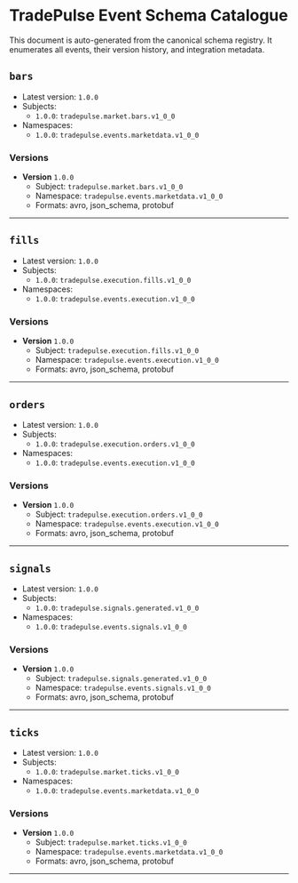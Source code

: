 # TradePulse Event Schema Catalogue

This document is auto-generated from the canonical schema registry.
It enumerates all events, their version history, and integration metadata.

## `bars`

- Latest version: `1.0.0`
- Subjects:
  - `1.0.0`: `tradepulse.market.bars.v1_0_0`
- Namespaces:
  - `1.0.0`: `tradepulse.events.marketdata.v1_0_0`

### Versions

- **Version** `1.0.0`
  - Subject: `tradepulse.market.bars.v1_0_0`
  - Namespace: `tradepulse.events.marketdata.v1_0_0`
  - Formats: avro, json_schema, protobuf

---

## `fills`

- Latest version: `1.0.0`
- Subjects:
  - `1.0.0`: `tradepulse.execution.fills.v1_0_0`
- Namespaces:
  - `1.0.0`: `tradepulse.events.execution.v1_0_0`

### Versions

- **Version** `1.0.0`
  - Subject: `tradepulse.execution.fills.v1_0_0`
  - Namespace: `tradepulse.events.execution.v1_0_0`
  - Formats: avro, json_schema, protobuf

---

## `orders`

- Latest version: `1.0.0`
- Subjects:
  - `1.0.0`: `tradepulse.execution.orders.v1_0_0`
- Namespaces:
  - `1.0.0`: `tradepulse.events.execution.v1_0_0`

### Versions

- **Version** `1.0.0`
  - Subject: `tradepulse.execution.orders.v1_0_0`
  - Namespace: `tradepulse.events.execution.v1_0_0`
  - Formats: avro, json_schema, protobuf

---

## `signals`

- Latest version: `1.0.0`
- Subjects:
  - `1.0.0`: `tradepulse.signals.generated.v1_0_0`
- Namespaces:
  - `1.0.0`: `tradepulse.events.signals.v1_0_0`

### Versions

- **Version** `1.0.0`
  - Subject: `tradepulse.signals.generated.v1_0_0`
  - Namespace: `tradepulse.events.signals.v1_0_0`
  - Formats: avro, json_schema, protobuf

---

## `ticks`

- Latest version: `1.0.0`
- Subjects:
  - `1.0.0`: `tradepulse.market.ticks.v1_0_0`
- Namespaces:
  - `1.0.0`: `tradepulse.events.marketdata.v1_0_0`

### Versions

- **Version** `1.0.0`
  - Subject: `tradepulse.market.ticks.v1_0_0`
  - Namespace: `tradepulse.events.marketdata.v1_0_0`
  - Formats: avro, json_schema, protobuf

---
